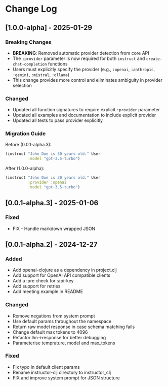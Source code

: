 # Change Log
## [1.0.0-alpha] - 2025-01-29
### Breaking Changes
- **BREAKING**: Removed automatic provider detection from core API
- The `:provider` parameter is now required for both `instruct` and `create-chat-completion` functions
- Users must explicitly specify the provider (e.g., `:openai`, `:anthropic`, `:gemini`, `:mistral`, `:ollama`)
- This change provides more control and eliminates ambiguity in provider selection

### Changed
- Updated all function signatures to require explicit `:provider` parameter
- Updated all examples and documentation to include explicit provider
- Updated all tests to pass provider explicitly

### Migration Guide
Before (0.0.1-alpha.3):
```clojure
(instruct "John Doe is 30 years old." User
          :model "gpt-3.5-turbo")
```

After (1.0.0-alpha):
```clojure
(instruct "John Doe is 30 years old." User
          :provider :openai
          :model "gpt-3.5-turbo")
```

## [0.0.1-alpha.3] - 2025-01-06
### Fixed
- FIX - Handle markdown wrapped JSON

## [0.0.1-alpha.2] - 2024-12-27
### Added
- Add openai-clojure as a dependency in project.clj
- Add support for OpenAI API compatible clients
- Add a :pre check for :api-key
- Add support for retries
- Add meeting example in README
### Changed
- Remove negations from system prompt
- Use default params throughout the namespace
- Return raw model response in case schema matching fails
- Change default max tokens to 4096
- Refactor llm->response for better debugging
- Parameterise temprature, model and max_tokens
### Fixed
- Fix typo in default client params
- Rename instructor-clj directory to instructor_clj
- FIX and improve system prompt for JSON structure
